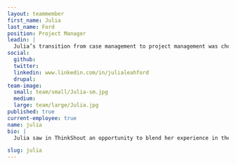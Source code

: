 ```yaml
---
layout: teammember
first_name: Julia
last_name: Ford
position: Project Manager
leadin: |
  Julia’s transition from case management to project management was chock full of adventure. Her attention to big details, aptitude for managing people, and her organizational skills position her well to lead our project teams.
social:
  github:
  twitter:
  linkedin: www.linkedin.com/in/julialeahford
  drupal:
team-image:
  small: team/small/Julia-sm.jpg
  medium:
  large: team/large/Julia.jpg
published: true
current-employee: true
name: julia
bio: |
  Julia saw in ThinkShout an opportunity to blend her experience in the program side of the nonprofit world with her history of managing large scale events. She loves the A to Z process that big projects require to be successful, and she’s not afraid of  the challenges that may arise on the way - in fact, she welcomes them. She once picked up her entire life and moved to South America to volunteer. If that’s not fearless, then we don’t know what is. Now she’s in her element, managing large budgets, navigating around moving targets, and working to ensure our project deliverables are up to the ThinkShout standard. When she’s not project managing, she’s baking, reading, and traveling.

slug: julia
---
```

